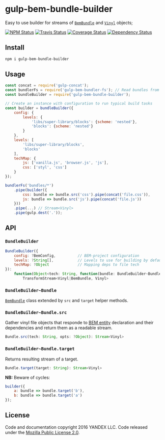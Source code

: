 # gulp-bem-bundle-builder

Easy to use builder for streams of [`BemBundle`][]
and [`Vinyl`][] objects;

[![NPM Status][npm-img]][npm]
[![Travis Status][travis-img]][travis]
[![Coverage Status][coveralls-img]][coveralls]
[![Dependency Status][david-img]][david]

## Install

```sh
npm i gulp-bem-bundle-builder
```

## Usage

```js
const concat = require('gulp-concat');
const bundlerFs = require('gulp-bem-bundler-fs'); // Read bundles from FS by glob
const bundleBuilder = require('gulp-bem-bundle-builder');

// Create an instance with configuration to run typical build tasks
const builder = bundleBuilder({
    config: {
        levels: {
            'libs/super-library/blocks': {scheme: 'nested'},
            'blocks': {scheme: 'nested'}
        }
    },
    levels: [
        'libs/super-library/blocks',
        'blocks'
    ],
    techMap: {
        js: ['vanilla.js', 'browser.js', 'js'],
        css: ['styl', 'css']
    }
});

bundlerFs('bundles/*')
    .pipe(builder({
        css: bundle => bundle.src('css').pipe(concat('file.css')),
        js: bundle => bundle.src('js').pipe(concat('file.js'))
    }))
    .pipe(...) // Stream<Vinyl>
    .pipe(gulp.dest('.'));
```

## API

### `BundleBuilder`

```js
BundleBuilder({
    config: ?BemConfig,          // BEM-project configuration
    levels: ?String[],           // Levels to use for building by default
    techMap: ?Object             // Mapping deps to file tech
}):
    function(Object<tech: String, function(bundle: BundleBuilder~Bundle): Stream<Vinyl>>):
        TransformStream<Vinyl|BemBundle, Vinyl>
```

### `BundleBuilder~Bundle`

[`BemBundle`][] class extended by `src` and `target` helper methods.

### `BundleBuilder~Bundle.src`

Gather vinyl file objects that responde to [BEM entity][] declaration
and their dependencies and return them as a readable stream.

```js
Bundle.src(tech: String, opts: ?Object): Stream<Vinyl>
```

### `BundleBuilder~Bundle.target`

Returns resulting stream of a target.

```js
Bundle.target(target: String): Stream<Vinyl>
```

**NB:** Beware of cycles:
```js
builder({
    a: bundle => bundle.target('b'),
    b: bundle => bundle.target('a')
});
```

## License

Code and documentation copyright 2016 YANDEX LLC. Code released under the [Mozilla Public License 2.0](LICENSE.txt).


[`BemBundle`]:   https://github.com/bem-sdk/bem-bundle
[`Vinyl`]:       https://github.com/gulpjs/vinyl
[BEM entity]:    https://en.bem.info/methodology/key-concepts/#bem-entity

[npm]:           https://www.npmjs.org/package/gulp-bem-bundle-builder
[npm-img]:       https://img.shields.io/npm/v/gulp-bem-bundle-builder.svg
[travis]:        https://travis-ci.org/gulp-bem/gulp-bem-bundle-builder
[travis-img]:    https://img.shields.io/travis/gulp-bem/gulp-bem-bundle-builder.svg?label=tests
[coveralls]:     https://coveralls.io/r/gulp-bem/gulp-bem-bundle-builder
[coveralls-img]: https://img.shields.io/coveralls/gulp-bem/gulp-bem-bundle-builder.svg
[david]:         https://david-dm.org/gulp-bem/gulp-bem-bundle-builder
[david-img]:     http://img.shields.io/david/gulp-bem/gulp-bem-bundle-builder.svg?style=flat
